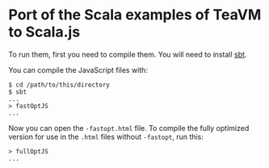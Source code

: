 # Port of the Scala examples of TeaVM to Scala.js

To run them, first you need to compile them. You will need to install
[sbt](http://www.scala-sbt.org/).

You can compile the JavaScript files with:

    $ cd /path/to/this/directory
    $ sbt
    ...
    > fastOptJS
    ...

Now you can open the `-fastopt.html` file. To compile the fully optimized
version for use in the `.html` files without `-fastopt`, run this:

    > fullOptJS
    ...
